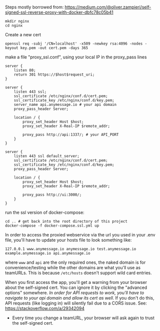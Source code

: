 Steps mostly borrowed from: https://medium.com/@oliver.zampieri/self-signed-ssl-reverse-proxy-with-docker-dbfc78c05b41
```
mkdir nginx
cd nginx
```

Create a new cert
```
openssl req -subj '/CN=localhost' -x509 -newkey rsa:4096 -nodes -keyout key.pem -out cert.pem -days 365
```

make a file "proxy_ssl.conf", using your local IP in the proxy_pass lines
```
server {
    listen 80;
    return 301 https://$host$request_uri;
}

server {
    listen 443 ssl;
    ssl_certificate /etc/nginx/conf.d/cert.pem;
    ssl_certificate_key /etc/nginx/conf.d/key.pem;
    server_name api.anymessage.io # your api domain
    proxy_pass_header Server;

    location / {
        proxy_set_header Host $host;
        proxy_set_header X-Real-IP $remote_addr;

        proxy_pass http://api:1337/; # your API_PORT
    }
}

server {
    listen 443 ssl default_server;
    ssl_certificate /etc/nginx/conf.d/cert.pem;
    ssl_certificate_key /etc/nginx/conf.d/key.pem;
    proxy_pass_header Server;

    location / {
        proxy_set_header Host $host;
        proxy_set_header X-Real-IP $remote_addr;

        proxy_pass http://ui:3000/;
    }
}
```

run the ssl version of docker-compose:
```
cd .. # get back into the root directory of this project
docker-compose -f docker-compose.ssl.yml up
```

In order to access the proxied webservice via the url you used in your .env file, you'll have to update your hosts file to look something like:
```
127.0.0.1 www.anymessage.io anymessage.io test.anymessage.io example.anymessage.io api.anymessage.io
```
where `www` and `api` are the only required ones, the naked domain is for convenience/testing while the other domains are what you'll use as teamURLs. This is because `/etc/hosts` doesn't support wild card entries.

When you first access the app, you'll get a warning from your browser about the self-signed cert. You can ignore it by clicking the "advanced options" somewhere. *In order for API requests to work, you'll have to navigate to your api domain and allow its cert as well*. If you don't do this, API requests (like logging in) will silently fail due to a CORS issue. See: https://stackoverflow.com/a/29342094
- Every time you change a teamURL, your browser will ask again to trust the self-signed cert.